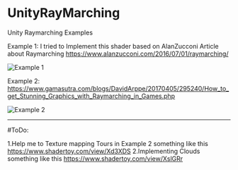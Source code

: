 # UnityRayMarching
Unity Raymarching Examples



Example 1:
I tried to Implement this shader based on AlanZucconi Article about Raymarching
https://www.alanzucconi.com/2016/07/01/raymarching/

![Example 1](https://user-images.githubusercontent.com/16706911/32987100-61e70654-ccf6-11e7-91c3-3f1b9c49e909.gif)

Example 2:
https://www.gamasutra.com/blogs/DavidArppe/20170405/295240/How_to_get_Stunning_Graphics_with_Raymarching_in_Games.php

![Example 2](https://user-images.githubusercontent.com/16706911/33009218-6a4a298e-cdeb-11e7-9fc3-b9875bced101.PNG)


______

#ToDo:

1.Help me to Texture mapping Tours in Example 2 something like this https://www.shadertoy.com/view/Xd3XDS
2.Implementing Clouds something like this https://www.shadertoy.com/view/XslGRr


